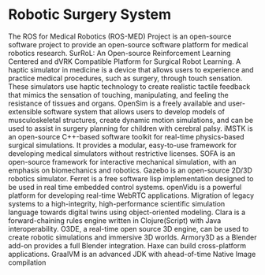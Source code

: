 # Robotic Surgery System

The ROS for Medical Robotics (ROS-MED) Project is an open-source software project to provide an open-source software platform for medical robotics research. SurRoL: An Open-source Reinforcement Learning Centered and dVRK Compatible Platform for Surgical Robot Learning. A haptic simulator in medicine is a device that allows users to experience and practice medical procedures, such as surgery, through touch sensation. These simulators use haptic technology to create realistic tactile feedback that mimics the sensation of touching, manipulating, and feeling the resistance of tissues and organs. OpenSim is a freely available and user-extensible software system that allows users to develop models of musculoskeletal structures, create dynamic motion simulations, and can be used to assist in surgery planning for children with cerebral palsy. iMSTK is an open-source C++-based software toolkit for real-time physics-based surgical simulations. It provides a modular, easy-to-use framework for developing medical simulators without restrictive licenses. SOFA is an open-source framework for interactive mechanical simulation, with an emphasis on biomechanics and robotics. Gazebo is an open-source 2D/3D robotics simulator. Ferret is a free software lisp implementation designed to be used in real time embedded control systems. openVidu is a powerful platform for developing real-time WebRTC applications. Migration of legacy systems to a high-integrity, high-performance scientific simulation language towards digital twins using object-oriented modeling. Clara is a forward-chaining rules engine written in Clojure(Script) with Java interoperability. O3DE, a real-time open source 3D engine, can be used to create robotic simulations and immersive 3D worlds. Armory3D as a Blender add-on provides a full Blender integration. Haxe can build cross-platform applications. GraalVM is an advanced JDK with ahead-of-time Native Image compilation
